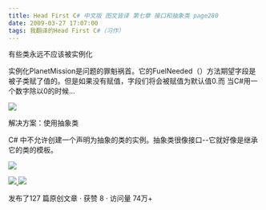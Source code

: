 ```yaml
---
title: Head First C# 中文版 图文皆译 第七章 接口和抽象类 page280
date: 2009-03-27 17:07:00
tags: 我翻译的Head First C#（习作）
---
```

有些类永远不应该被实例化

实例化PlanetMission是问题的罪魁祸首。它的FuelNeeded（）方法期望字段是被子类赋了值的。但是如果没有赋值，字段们将会被赋值为默认值0.而
当C#用一个数字除以0的时候...

![](https://p-blog.csdn.net/images/p_blog_csdn_net/cuipengfei1/EntryImages/20090327/2009-03-27_16-55-21.jpg)

解决方案：使用抽象类

C#  中不允许创建一个声明为抽象的类的实例。抽象类很像接口--它就好像是继承它的类的模板。

![](https://p-blog.csdn.net/images/p_blog_csdn_net/cuipengfei1/EntryImages/20090327/2009-03-27_17-01-21.jpg)



[ ![](https://profile.csdnimg.cn/5/2/5/3_cuipengfei1)
![](https://g.csdnimg.cn/static/user-reg-year/1x/11.png)
](https://blog.csdn.net/cuipengfei1)



发布了127 篇原创文章  ·  获赞 8  ·  访问量 74万+

